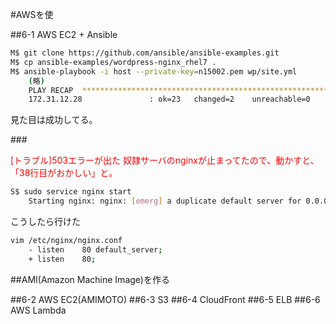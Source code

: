 #AWSを使

##6-1 AWS EC2 + Ansible
```bash
M$ git clone https://github.com/ansible/ansible-examples.git
M$ cp ansible-examples/wordpress-nginx_rhel7 .
M$ ansible-playbook -i host --private-key=n15002.pem wp/site.yml
	(略)
	PLAY RECAP 	*********************************************************************
	172.31.12.28               : ok=23   changed=2    unreachable=0    failed=0
```
見た目は成功してる。

###<p style="color: red">[トラブル]503エラーが出た
奴隷サーバのnginxが止まってたので、動かすと、「38行目がおかしい」と。
```bash
S$ sudo service nginx start
	Starting nginx: nginx: [emerg] a duplicate default server for 0.0.0.0:80 in /etc/nginx/nginx.conf:38  [FAILED]
```
こうしたら行けた
```bash
vim /etc/nginx/nginx.conf
	- listen	80 default_server;
	+ listen	80;
```

##AMI(Amazon Machine Image)を作る

##6-2 AWS EC2(AMIMOTO)
##6-3 S3
##6-4 CloudFront
##6-5 ELB
##6-6 AWS Lambda

